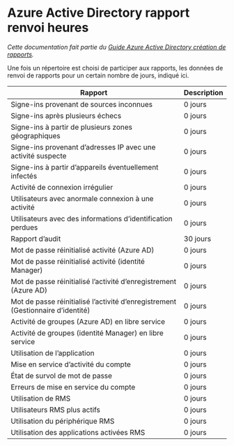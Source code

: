 <properties
   pageTitle="Azure Active Directory rapport renvoi heures | Microsoft Azure"
   description="Durée que nécessaire pour que les événements de création de rapports précédents s’afficheront dans votre annuaire Azure AD"
   services="active-directory"
   documentationCenter=""
   authors="dhanyahk"
   manager="stevepo"
   editor=""/>

<tags
   ms.service="active-directory"
   ms.devlang="na"
   ms.topic="article"
   ms.tgt_pltfrm="na"
   ms.workload="identity"
   ms.date="03/07/2016"
   ms.author="dhanyahk"/>

# <a name="azure-active-directory-report-backfill-times"></a>Azure Active Directory rapport renvoi heures

*Cette documentation fait partie du [Guide Azure Active Directory création de rapports](active-directory-reporting-guide.md).*

Une fois un répertoire est choisi de participer aux rapports, les données de renvoi de rapports pour un certain nombre de jours, indiqué ici.

Rapport                                                  | Description
------------------------------------------------------- | -----------
Signe-ins provenant de sources inconnues                           | 0 jours
Signe-ins après plusieurs échecs                        | 0 jours
Signe-ins à partir de plusieurs zones géographiques                      | 0 jours
Signe-ins provenant d’adresses IP avec une activité suspecte     | 0 jours
Signe-ins à partir d’appareils éventuellement infectés                 | 0 jours
Activité de connexion irrégulier                              | 0 jours
Utilisateurs avec anormale connexion à une activité                   | 0 jours
Utilisateurs avec des informations d’identification perdues                           | 0 jours
Rapport d’audit                                            | 30 jours
Mot de passe réinitialisé activité (Azure AD)                      | 0 jours
Mot de passe réinitialisé activité (identité Manager)              | 0 jours
Mot de passe réinitialisé l’activité d’enregistrement (Azure AD)         | 0 jours
Mot de passe réinitialisé l’activité d’enregistrement (Gestionnaire d’identité) | 0 jours
Activité de groupes (Azure AD) en libre service                 | 0 jours
Activité de groupes (identité Manager) en libre service         | 0 jours
Utilisation de l’application                                       | 0 jours
Mise en service d’activité du compte                           | 0 jours
État de survol de mot de passe                                | 0 jours
Erreurs de mise en service du compte                             | 0 jours
Utilisation de RMS                                               | 0 jours
Utilisateurs RMS plus actifs                                   | 0 jours
Utilisation du périphérique RMS                                        | 0 jours
Utilisation des applications activées RMS                           | 0 jours

